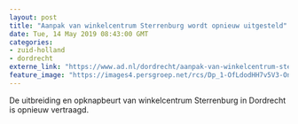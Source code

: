 ```yaml
---
layout: post
title: "Aanpak van winkelcentrum Sterrenburg wordt opnieuw uitgesteld"
date: Tue, 14 May 2019 08:43:00 GMT
categories: 
- zuid-holland 
- dordrecht 
externe_link: "https://www.ad.nl/dordrecht/aanpak-van-winkelcentrum-sterrenburg-wordt-opnieuw-uitgesteld~ac6adadf/"
feature_image: "https://images4.persgroep.net/rcs/Dp_1-OfLdodHH7v5V3-Onr33f-g/diocontent/114429111/_fitwidth/400/?appId=21791a8992982cd8da851550a453bd7f&quality=0.7"
---
```


De uitbreiding en opknapbeurt van winkelcentrum Sterrenburg in Dordrecht is opnieuw vertraagd.
